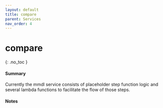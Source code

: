 ```yaml
---
layout: default
title: compare
parent: Services
nav_order: 4
---
```


# compare
{: .no_toc }

#### Summary

Currently the mmdl service consists of placeholder step function logic and several lambda functions to facilitate the flow of those steps.

#### Notes
